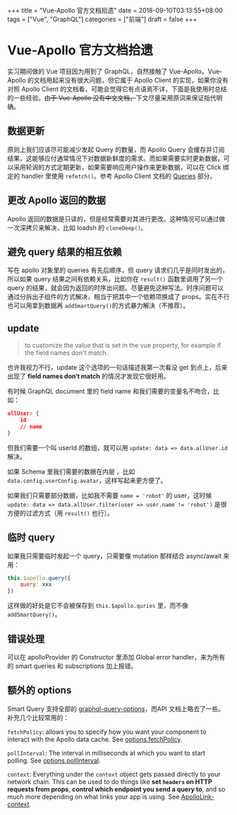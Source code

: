 +++
title = "Vue-Apollo 官方文档拾遗"
date = 2018-09-10T03:13:55+08:00
tags = ["Vue", "GraphQL"]
categories = ["前端"]
draft = false
+++

# Vue-Apollo 官方文档拾遗

实习期间做的 Vue 项目因为用到了 GraphQL，自然接触了 Vue-Apollo。Vue-Apollo 的文档用起来没有很大问题，但它属于 Apollo Client 的实现，如果你没有对照 Apollo Client 的文档看，可能会觉得它有点语焉不详，下面是我使用时总结的一些经验。~~由于 Vue-Apollo 没有中文文档，~~下文尽量采用原词来保证指代明确。

## 数据更新

原则上我们应该尽可能减少发起 Query 的数量，而 Apollo Query 会缓存并订阅结果，这能够应付通常情况下对数据新鲜度的需求。而如果需要实时更新数据，可以采用轮询的方式定期更新，如果需要响应用户操作来更新数据，可以在 Click 绑定的 handler 里使用 `refetch()`。参考 Apollo Client 文档的 [Queries](https://www.apollographql.com/docs/react/essentials/queries.html#refetching) 部分。

## 更改 Apollo 返回的数据

Apollo 返回的数据是只读的，但是经常需要对其进行更改。这种情况可以通过做一次深拷贝来解决，比如 loadsh 的 `cloneDeep()`。

## 避免 query 结果的相互依赖

写在 apollo 对象里的 queries 有先后顺序，但 query 请求们几乎是同时发出的，所以如果 query 结果之间有依赖关系，比如你在 `result()` 函数里调用了另一个 query 的结果，就会因为返回的时序出问题。尽量避免这种写法。时序问题可以通过分拆出子组件的方式解决，相当于把其中一个依赖项换成了 props。实在不行也可以用拿到数据再 `addSmartQuery()`的方式暴力解决（不推荐）。

## update

> to customize the value that is set in the vue property, for example if the field names don't match.

也许我视力不行，update 这个选项的一句话描述我第一次看没 get 到点上，后来出现了 **field names don‘t match** 的情况才发现它很好用。

有时候 GraphQL document 里的 field name 和我们需要的变量名不吻合，比如：

```Json
allUser: {
    id
    // name
}
```

但我们需要一个叫 userId 的数组，就可以用 `update: data => data.allUser.id`解决。

如果 Schema 里我们需要的数据在内层 ，比如 `data.config.userConfig.avatar`，这样写起来更方便了。

如果我们只需要部分数据，比如我不需要 `name = 'robot'` 的 user，这时候`update: data => data.allUser.filter(user => user.name != 'robot')` 是很方便的过滤方式（用 `result()` 也行）。

## 临时 query

如果我只需要临时发起一个 query，只需要像 mutation 那样结合 async/await 来用：

```javascript
this.$apollo.query({
    query: xxx
})
```

这样做的好处是它不会被保存到 `this.$apollo.quries` 里，而不像 `addSmartQuery()`。

## 错误处理

可以在 apolloProvider 的 Constructor 里添加 Global error handler，来为所有的 smart queries 和 subscriptions 加上报错。

## 额外的 options

Smart Query 支持全部的 [graphql-query-options](https://www.apollographql.com/docs/react/api/react-apollo.html#graphql-query-options)，而API 文档上略去了一些。补充几个比较常用的：

`fetchPolicy`: allows you to specify how you want your component to interact with the Apollo data cache. See [options.fetchPolicy](https://www.apollographql.com/docs/react/api/react-apollo.html#graphql-config-options-fetchPolicy).

`pollInterval`: The interval in milliseconds at which you want to start polling. See [options.pollInterval](https://www.apollographql.com/docs/react/api/react-apollo.html#graphql-config-options-pollInterval).

`context`: Everything under the `context` object gets passed directly to your network chain. This can be used to do things like **set `headers` on HTTP requests from props**, **control which endpoint you send a query to**, and so much more depending on what links your app is using. See [ApolloLink-context](https://www.apollographql.com/docs/link/overview.html#context).
